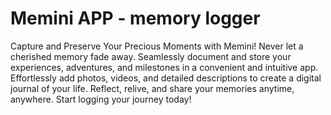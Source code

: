 # Memini APP - memory logger
Capture and Preserve Your Precious Moments with Memini! Never let a cherished memory
fade away. Seamlessly document and store your experiences, adventures, and milestones in a
convenient and intuitive app. Effortlessly add photos, videos, and detailed descriptions to create
a digital journal of your life. Reflect, relive, and share your memories anytime, anywhere. Start
logging your journey today!
